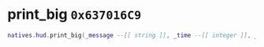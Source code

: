 # print_big `0x637016C9`

```lua
natives.hud.print_big(_message --[[ string ]], _time --[[ integer ]], _isliteral --[[ boolean ]], _unk0 --[[ integer ]], _unk1 --[[ integer ]])
```